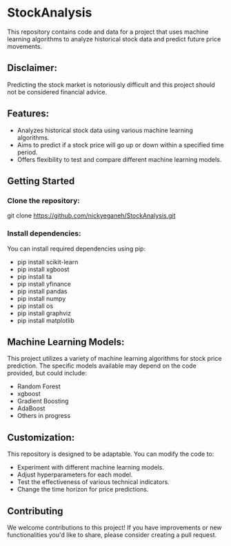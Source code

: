 # StockAnalysis
This repository contains code and data for a project that uses machine learning algorithms to analyze historical stock data and predict future price movements.

## Disclaimer: 
Predicting the stock market is notoriously difficult and this project should not be considered financial advice.

## Features:
- Analyzes historical stock data using various machine learning algorithms.
- Aims to predict if a stock price will go up or down within a specified time period.
- Offers flexibility to test and compare different machine learning models.

## Getting Started

### Clone the repository:

git clone https://github.com/nickyeganeh/StockAnalysis.git

### Install dependencies:

You can install required dependencies using pip:
- pip install scikit-learn
- pip install xgboost
- pip install ta
- pip install yfinance
- pip install pandas
- pip install numpy
- pip install os
- pip install graphviz
- pip install matplotlib

## Machine Learning Models:
This project utilizes a variety of machine learning algorithms for stock price prediction. The specific models available may depend on the code provided, but could include:

- Random Forest
- xgboost
- Gradient Boosting
- AdaBoost
- Others in progress

## Customization:
This repository is designed to be adaptable. You can modify the code to:

- Experiment with different machine learning models.
- Adjust hyperparameters for each model.
- Test the effectiveness of various technical indicators.
- Change the time horizon for price predictions.

## Contributing
We welcome contributions to this project! If you have improvements or new functionalities you'd like to share, please consider creating a pull request.
